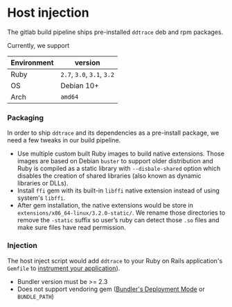 # Host injection

The gitlab build pipeline ships pre-installed `ddtrace` deb and rpm packages.

Currently, we support

| Environment| version |
|---|---|
| Ruby  | `2.7`, `3.0`, `3.1`, `3.2`|
| OS    | Debian 10+ |
| Arch  | `amd64` |


### Packaging

In order to ship `ddtrace` and its dependencies as a pre-install package, we need a few tweaks in our build pipeline.

* Use multiple custom built Ruby images to build native extensions. Those images are based on Debian `buster` to support older distribution and Ruby is compiled as a static library with `--disbale-shared` option which disables the creation of shared libraries (also known as dynamic libraries or DLLs).
* Install `ffi` gem with its built-in `libffi` native extension instead of using system's `libffi`.
* After gem installation, the native extensions would be store in `extensions/x86_64-linux/3.2.0-static/`. We rename those directories to remove the `-static` suffix so user’s ruby can detect those  `.so` files and make sure files have read permission.

### Injection

The host inject script would add `ddtrace` to your Ruby on Rails application's `Gemfile` to [instrument your application](https://docs.datadoghq.com/tracing/trace_collection/dd_libraries/ruby/#rails-or-hanami-applications)).

* Bundler version must be >= 2.3
* Does not support vendoring gem ([Bundler's Deployment Mode](https://www.bundler.cn/man/bundle-install.1.html#DEPLOYMENT-MODE) or `BUNDLE_PATH`)



